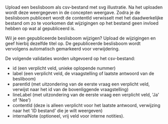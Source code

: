 Upload een beslisboom als csv-bestand met svg illustratie. 
Na het uploaden wordt deze weergegeven in de concepten weergave. 
Zodra je de beslisboom publiceert wordt de contentId verwisselt 
met het daadwerkelijke bestand om zo te voorkomen dat wijzigingen 
op het bestand geen invloed hebben op wat al gepubliceerd is.

Wil je een gepubliceerde beslisboom wijzigen? Upload de wijzigingen 
en geef hierbij dezelfde titel op. De gepubliceerde beslisboom wordt
vervolgens automatisch gemarkeerd voor verwijdering.

De volgende validaties worden uitgevoerd op het csv-bestand:

- id (een verplicht veld, unieke oplopende nummer)
- label (een verplicht veld, de vraagstelling of laatste antwoord van de besliboom)
- parentId (met uitzondering van de eerste vraag een verplicht veld, verwijst naar het id van de bovenliggende vraagstelling)
- lineLabel (met uitzondering van de eerste vraag een verplicht veld, 'Ja' of 'Nee')
- contentId (deze is alleen verplicht voor het laatste antwoord, verwijzing naar het 'ID bestand' die je wilt weergeven)
- internalNote (optioneel, vrij veld voor interne notities).